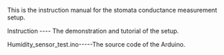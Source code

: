 This is the instruction manual for the stomata conductance measurement setup. 

Instruction ---- The demonstration and tutorial of the setup.

Humidity_sensor_test.ino-----The source code of the Arduino. 


